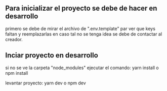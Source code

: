 ## Para inicializar el proyecto se debe de hacer en desarrollo
primero se debe de mirar el archivo de ".env.template" par ver que keys faltan y reemplazarlas en caso tal no se tenga idea se debe de contactar al creador.

## Inciar proyecto en desarrollo

si no se ve la carpeta "node_modules" ejecutar el comando: yarn install o npm install

levantar proyecto: yarn dev o npm dev

